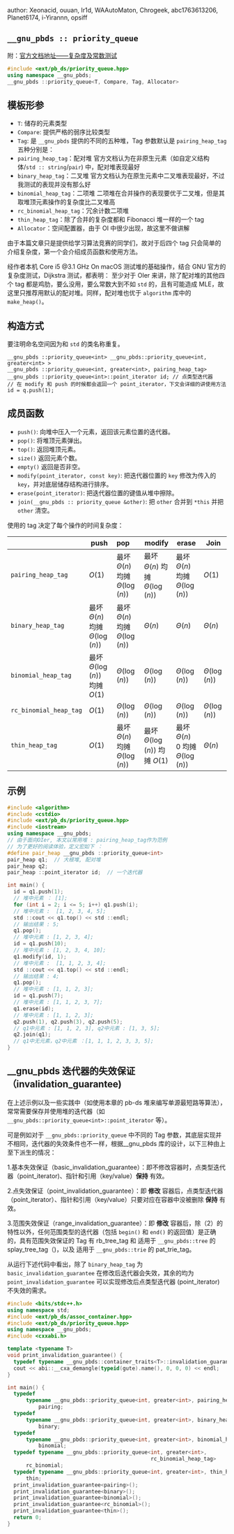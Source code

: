 author: Xeonacid, ouuan, Ir1d, WAAutoMaton, Chrogeek, abc1763613206, Planet6174, i-Yirannn, opsiff

## `__gnu_pbds :: priority_queue`

附：[官方文档地址——复杂度及常数测试](https://gcc.gnu.org/onlinedocs/libstdc++/ext/pb_ds/pq_performance_tests.html#std_mod1)

```cpp
#include <ext/pb_ds/priority_queue.hpp>
using namespace __gnu_pbds;
__gnu_pbds ::priority_queue<T, Compare, Tag, Allocator>
```

## 模板形参

- `T`: 储存的元素类型
- `Compare`: 提供严格的弱序比较类型
- `Tag`: 是 `__gnu_pbds` 提供的不同的五种堆，Tag 参数默认是 `pairing_heap_tag` 五种分别是：
-   `pairing_heap_tag`：配对堆
    官方文档认为在非原生元素（如自定义结构体/`std :: string`/`pair`) 中，配对堆表现最好
-   `binary_heap_tag`：二叉堆 
    官方文档认为在原生元素中二叉堆表现最好，不过我测试的表现并没有那么好
-   `binomial_heap_tag`：二项堆
    二项堆在合并操作的表现要优于二叉堆，但是其取堆顶元素操作的复杂度比二叉堆高
- `rc_binomial_heap_tag`：冗余计数二项堆
- `thin_heap_tag`：除了合并的复杂度都和 Fibonacci 堆一样的一个 tag
- `Allocator`：空间配置器，由于 OI 中很少出现，故这里不做讲解

由于本篇文章只是提供给学习算法竞赛的同学们，故对于后四个 tag 只会简单的介绍复杂度，第一个会介绍成员函数和使用方法。

经作者本机 Core i5 @3.1 GHz On macOS 测试堆的基础操作，结合 GNU 官方的复杂度测试，Dijkstra 测试，都表明：
至少对于 OIer 来讲，除了配对堆的其他四个 tag 都是鸡肋，要么没用，要么常数大到不如 `std` 的，且有可能造成 MLE，故这里只推荐用默认的配对堆。同样，配对堆也优于 `algorithm` 库中的 `make_heap()`。

## 构造方式

要注明命名空间因为和 `std` 的类名称重复。

    __gnu_pbds ::priority_queue<int> __gnu_pbds::priority_queue<int, greater<int> >
    __gnu_pbds ::priority_queue<int, greater<int>, pairing_heap_tag>
    __gnu_pbds ::priority_queue<int>::point_iterator id; // 点类型迭代器
    // 在 modify 和 push 的时候都会返回一个 point_iterator，下文会详细的讲使用方法
    id = q.push(1);

## 成员函数

- `push()`: 向堆中压入一个元素，返回该元素位置的迭代器。
- `pop()`: 将堆顶元素弹出。
- `top()`: 返回堆顶元素。
- `size()` 返回元素个数。
- `empty()` 返回是否非空。
- `modify(point_iterator, const key)`: 把迭代器位置的 `key` 修改为传入的 `key`，并对底层储存结构进行排序。
- `erase(point_iterator)`: 把迭代器位置的键值从堆中擦除。
- `join(__gnu_pbds :: priority_queue &other)`: 把 `other` 合并到 `*this` 并把 `other` 清空。

使用的 tag 决定了每个操作的时间复杂度：

|                        | push                                | pop                                 | modify                              | erase                                 | Join              |
| ---------------------- | ----------------------------------- | :---------------------------------- | ----------------------------------- | ------------------------------------- | ----------------- |
| `pairing_heap_tag`     | $O(1)$                              | 最坏 $\Theta(n)$ 均摊 $\Theta(\log(n))$ | 最坏 $\Theta(n)$ 均摊 $\Theta(\log(n))$ | 最坏 $\Theta(n)$ 均摊 $\Theta(\log(n))$   | $O(1)$            |
| `binary_heap_tag`      | 最坏 $\Theta(n)$ 均摊 $\Theta(\log(n))$ | 最坏 $\Theta(n)$ 均摊 $\Theta(\log(n))$ | $\Theta(n)$                         | $\Theta(n)$                           | $\Theta(n)$       |
| `binomial_heap_tag`    | 最坏 $\Theta(\log(n))$ 均摊 $O(1)$      | $\Theta(\log(n))$                   | $\Theta(\log(n))$                   | $\Theta(\log(n))$                     | $\Theta(\log(n))$ |
| `rc_binomial_heap_tag` | $O(1)$                              | $\Theta(\log(n))$                   | $\Theta(\log(n))$                   | $\Theta(\log(n))$                     | $\Theta(\log(n))$ |
| `thin_heap_tag`        | $O(1)$                              | 最坏 $\Theta(n)$ 均摊 $\Theta(\log(n))$ | 最坏 $\Theta(\log(n))$ 均摊 $O(1)$      | 最坏 $\Theta(n)$ 0 均摊 $\Theta(\log(n))$ | $\Theta(n)$       |

## 示例

```cpp
#include <algorithm>
#include <cstdio>
#include <ext/pb_ds/priority_queue.hpp>
#include <iostream>
using namespace __gnu_pbds;
// 由于面向OIer, 本文以常用堆 : pairing_heap_tag作为范例
// 为了更好的阅读体验，定义宏如下 ：
#define pair_heap __gnu_pbds ::priority_queue<int>
pair_heap q1;  // 大根堆, 配对堆
pair_heap q2;
pair_heap ::point_iterator id;  // 一个迭代器

int main() {
  id = q1.push(1);
  // 堆中元素 ： [1];
  for (int i = 2; i <= 5; i++) q1.push(i);
  // 堆中元素 :  [1, 2, 3, 4, 5];
  std ::cout << q1.top() << std ::endl;
  // 输出结果 : 5;
  q1.pop();
  // 堆中元素 : [1, 2, 3, 4];
  id = q1.push(10);
  // 堆中元素 : [1, 2, 3, 4, 10];
  q1.modify(id, 1);
  // 堆中元素 :  [1, 1, 2, 3, 4];
  std ::cout << q1.top() << std ::endl;
  // 输出结果 : 4;
  q1.pop();
  // 堆中元素 : [1, 1, 2, 3];
  id = q1.push(7);
  // 堆中元素 : [1, 1, 2, 3, 7];
  q1.erase(id);
  // 堆中元素 : [1, 1, 2, 3];
  q2.push(1), q2.push(3), q2.push(5);
  // q1中元素 : [1, 1, 2, 3], q2中元素 : [1, 3, 5];
  q2.join(q1);
  // q1中无元素，q2中元素 ：[1, 1, 1, 2, 3, 3, 5];
}
```

## \_\_gnu_pbds 迭代器的失效保证（invalidation_guarantee)

在上述示例以及一些实践中（如使用本章的 pb-ds 堆来编写单源最短路等算法），常常需要保存并使用堆的迭代器（如 `__gnu_pbds::priority_queue<int>::point_iterator` 等）。

可是例如对于 `__gnu_pbds::priority_queue` 中不同的 Tag 参数，其底层实现并不相同，迭代器的失效条件也不一样，根据\_\_gnu_pbds 库的设计，以下三种由上至下派生的情况：

1.基本失效保证（basic_invalidation_guarantee）：即不修改容器时，点类型迭代器（point_iterator)、指针和引用（key/value）**保持** 有效。

2.点失效保证（point_invalidation_guarantee）：即 **修改** 容器后，点类型迭代器（point_iterator）、指针和引用（key/value）只要对应在容器中没被删除 **保持** 有效。

3.范围失效保证（range_invalidation_guarantee）：即 **修改** 容器后，除（2）的特性以外，任何范围类型的迭代器（包括 `begin()` 和 `end()` 的返回值）是正确的，具有范围失效保证的 Tag 有 rb_tree_tag 和 适用于 `__gnu_pbds::tree` 的 splay_tree_tag（)，以及 适用于 `__gnu_pbds::trie` 的 pat_trie_tag。

从运行下述代码中看出，除了 `binary_heap_tag` 为 `basic_invalidation_guarantee` 在修改后迭代器会失效，其余的均为 `point_invalidation_guarantee` 可以实现修改后点类型迭代器 (point_iterator) 不失效的需求。

```cpp
#include <bits/stdc++.h>
using namespace std;
#include <ext/pb_ds/assoc_container.hpp>
#include <ext/pb_ds/priority_queue.hpp>
using namespace __gnu_pbds;
#include <cxxabi.h>

template <typename T>
void print_invalidation_guarantee() {
  typedef typename __gnu_pbds::container_traits<T>::invalidation_guarantee gute;
  cout << abi::__cxa_demangle(typeid(gute).name(), 0, 0, 0) << endl;
}

int main() {
  typedef
      typename __gnu_pbds::priority_queue<int, greater<int>, pairing_heap_tag>
          pairing;
  typedef
      typename __gnu_pbds::priority_queue<int, greater<int>, binary_heap_tag>
          binary;
  typedef
      typename __gnu_pbds::priority_queue<int, greater<int>, binomial_heap_tag>
          binomial;
  typedef typename __gnu_pbds::priority_queue<int, greater<int>,
                                              rc_binomial_heap_tag>
      rc_binomial;
  typedef typename __gnu_pbds::priority_queue<int, greater<int>, thin_heap_tag>
      thin;
  print_invalidation_guarantee<pairing>();
  print_invalidation_guarantee<binary>();
  print_invalidation_guarantee<binomial>();
  print_invalidation_guarantee<rc_binomial>();
  print_invalidation_guarantee<thin>();
  return 0;
}
```
